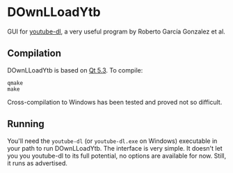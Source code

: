 DOwnLLoadYtb
============

GUI for [youtube-dl](http://rg3.github.io/youtube-dl/), a very useful program by Roberto García Gonzalez et al.

Compilation
-----------

DOwnLLoadYtb is based on [Qt 5.3](http://qt-project.org). To compile:

    qmake
    make
  
Cross-compilation to Windows has been tested and proved not so difficult.

Running
-------

You'll need the `youtube-dl` (or `youtube-dl.exe` on Windows) executable in your path to run DOwnLLoadYtb. The interface is very simple.
It doesn't let you you youtube-dl to its full potential, no options are available for now. Still, it runs
as advertised.

